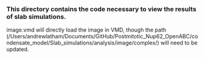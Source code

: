 ### This directory contains the code necessary to view the results of slab simulations.
image.vmd will directly load the image in VMD, though the path (/Users/andrewlatham/Documents/GitHub/Postmitotic_Nup62_OpenABC/condensate_model/Slab_simulations/analysis/image/complex/) will need to be updated.
